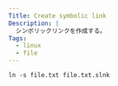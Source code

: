 ```yaml
---
Title: Create symbolic link
Description: |
  シンボリックリンクを作成する。
Tags:
  - linux
  - file
---
```


```shell
ln -s file.txt file.txt.slnk
```
